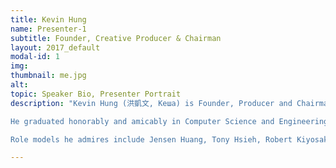 ```yaml
---
title: Kevin Hung
name: Presenter-1
subtitle: Founder, Creative Producer & Chairman
layout: 2017_default
modal-id: 1
img:
thumbnail: me.jpg
alt:
topic: Speaker Bio, Presenter Portrait
description: "Kevin Hung (洪凱文, Кеша) is Founder, Producer and Chairman of inaugural Birthday Crypto Conference 2018 and is an aspiring amateur artist, entrepreneur and world renown Imagineer who mixes, marries and intersects diverse bodies and branches of knowledge observed from creative visualization, meditation, lucid dreaming, active listening, practiced presence, public speaking and decentralization into a potent, positive power and force for Good.<br> <br>

He graduated honorably and amicably in Computer Science and Engineering Major-Mathematics Minor from University of California where he Co-Founded the Data Science Student Society in San Diego, meanwhile gaining 5 years of professional internships, engineering positions and contract projects under his belt with companies like Yelp, Qualcomm, Doctible, Supermicro and 5 months of blockchain startup work experience in the sustainable clean energy space.<br> <br> 

Role models he admires include Jensen Huang, Tony Hsieh, Robert Kiyosaki, and Jerry Yang, Co-Founder of Yahoo and Marissa Mayer, hoping and intending to revive the glory of the tech legend into new successful ventures and brainchildren reincarnated for future young generations to enjoy, grow, and prosper."

---
```

